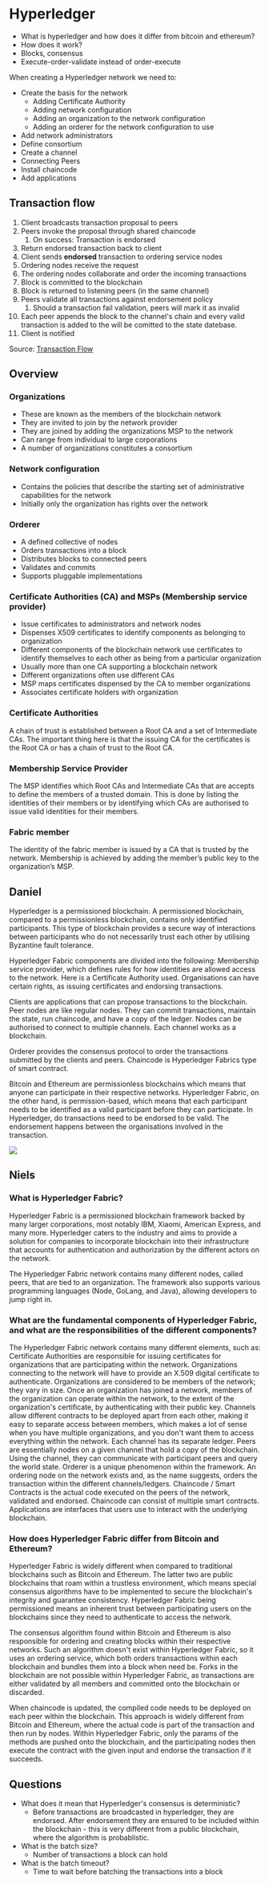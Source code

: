 # Hyperledger

- What is hyperledger and how does it differ from bitcoin and ethereum?
- How does it work?
- Blocks, consensus
- Execute-order-validate instead of order-execute

When creating a Hyperledger network we need to:
- Create the basis for the network
  - Adding Certificate Authority
  - Adding network configuration
  - Adding an organization to the network configuration
  - Adding an orderer for the network configuration to use
- Add network administrators
- Define consortium
- Create a channel
- Connecting Peers
- Install chaincode
- Add applications

## Transaction flow

1. Client broadcasts transaction proposal to peers
2. Peers invoke the proposal through shared chaincode
   1. On success: Transaction is endorsed
3. Return endorsed transaction back to client
4. Client sends **endorsed** transaction to ordering service nodes
5. Ordering nodes receive the request
6. The ordering nodes collaborate and order the incoming transactions
7. Block is committed to the blockchain
8. Block is returned to listening peers (in the same channel)
9. Peers validate all transactions against endorsement policy
   1.  Should a transaction fail validation, peers will mark it as invalid
10. Each peer appends the block to the channel's chain and every valid transaction is added to the will be comitted to the state datebase.
11. Client is notified

Source: [Transaction Flow](https://hyperledger-fabric.readthedocs.io/en/release-2.2/txflow.html)

## Overview

### Organizations

- These are known as the members of the blockchain network
- They are invited to join by the network provider
- They are joined by adding the organizations MSP to the network
- Can range from individual to large corporations
- A number of organizations constitutes a consortium

### Network configuration

- Contains the policies that describe the starting set of administrative capabilities for the network
- Initially only the organization has rights over the network

### Orderer

- A defined collective of nodes
- Orders transactions into a block
- Distributes blocks to connected peers
- Validates and commits
- Supports pluggable implementations

### Certificate Authorities (CA) and MSPs (Membership service provider)

- Issue certificates to administrators and network nodes
- Dispenses X509 certificates to identify components as belonging to organization
- Different components of the blockchain network use certificates to identify themselves to each other as being from a particular organization
- Usually more than one CA supporting a blockchain network
- Different organizations often use different CAs
- MSP maps certificates dispensed by the CA to member organizations
- Associates certificate holders with organization

### Certificate Authorities

A chain of trust is established between a Root CA and a set of Intermediate CAs. The important thing here is that the issuing CA for the certificates is the Root CA or has a chain of trust to the Root CA.

### Membership Service Provider

The MSP identifies which Root CAs and Intermediate CAs that are accepts to define the members of a trusted domain. This is done by listing the identities of their members or by identifying which CAs are authorised to issue valid identities for their members.

### Fabric member

The identity of the fabric member is issued by a CA that is trusted by the network. Membership is achieved by adding the member’s public key to the organization’s MSP.

## Daniel

Hyperledger is a permissioned blockchain. A permissioned blockchain, compared to a permissionless blockchain, contains only identified participants. This type of blockchain provides a secure way of interactions between participants who do not necessarily trust each other by utilising Byzantine fault tolerance. 

Hyperledger Fabric components are divided into the following:
Membership service provider, which defines rules for how identities are allowed access to the network. Here is a Certificate Authority used.
Organisations can have certain rights, as issuing certificates and endorsing transactions.

Clients are applications that can propose transactions to the blockchain. 
Peer nodes are like regular nodes. They can commit transactions, maintain the state, run chaincode, and have a copy of the ledger.
Nodes can be authorised to connect to multiple channels. Each channel works as a blockchain.

Orderer provides the consensus protocol to order the transactions submitted by the clients and peers.
Chaincode is Hyperledger Fabrics type of smart contract.

Bitcoin and Ethereum are permissionless blockchains which means that anyone can participate in their respective networks. Hyperledger Fabric, on the other hand, is permission-based, which means that each participant needs to be identified as a valid participant before they can participate. In Hyperledger, do transactions need to be endorsed to be valid. The endorsement happens between the organisations involved in the transaction.

![](assets/2022-01-16-00-33-21.png)

## Niels

### What is Hyperledger Fabric?

Hyperledger Fabric is a permissioned blockchain framework backed by many larger corporations, most notably  IBM, Xiaomi, American Express, and many more. Hyperledger caters to the industry and aims to provide a solution for companies to incorporate blockchain into their infrastructure that accounts for authentication and authorization by the different actors on the network.

The Hyperledger Fabric network contains many different nodes, called peers, that are tied to an organization. The framework also supports various programming languages (Node, GoLang, and Java), allowing developers to jump right in.

### What are the fundamental components of Hyperledger Fabric, and what are the responsibilities of the different components?

The Hyperledger Fabric network contains many different elements, such as:
Certificate Authorities are responsible for issuing certificates for organizations that are participating within the network. Organizations connecting to the network will have to provide an X.509 digital certificate to authenticate. 
Organizations are considered to be members of the network; they vary in size. Once an organization has joined a network, members of the organization can operate within the network, to the extent of the organization's certificate, by authenticating with their public key.
Channels allow different contracts to be deployed apart from each other, making it easy to separate access between members, which makes a lot of sense when you have multiple organizations, and you don't want them to access everything within the network. Each channel has its separate ledger.
Peers are essentially nodes on a given channel that hold a copy of the blockchain. Using the channel, they can communicate with participant peers and query the world state.
Orderer is a unique phenomenon within the framework. An ordering node on the network exists and, as the name suggests, orders the transaction within the different channels/ledgers.
Chaincode / Smart Contracts is the actual code executed on the peers of the network, validated and endorsed. Chaincode can consist of multiple smart contracts.
Applications are interfaces that users use to interact with the underlying blockchain.

### How does Hyperledger Fabric differ from Bitcoin and Ethereum?

Hyperledger Fabric is widely different when compared to traditional blockchains such as Bitcoin and Ethereum. The latter two are public blockchains that roam within a trustless environment, which means special consensus algorithms have to be implemented to secure the blockchain's integrity and guarantee consistency. Hyperledger Fabric being permissioned means an inherent trust between participating users on the blockchains since they need to authenticate to access the network.

The consensus algorithm found within Bitcoin and Ethereum is also responsible for ordering and creating blocks within their respective networks. 
Such an algorithm doesn't exist within Hyperledger Fabric, so it uses an ordering service, which both orders transactions within each blockchain and bundles them into a block when need be. 
Forks in the blockchain are not possible within Hyperledger Fabric, as transactions are either validated by all members and committed onto the blockchain or discarded. 

When chaincode is updated, the compiled code needs to be deployed on each peer within the blockchain. This approach is widely different from Bitcoin and Ethereum, where the actual code is part of the transaction and then run by nodes. Within Hyperledger Fabric, only the params of the methods are pushed onto the blockchain, and the participating nodes then execute the contract with the given input and endorse the transaction if it succeeds. 

## Questions

- What does it mean that Hyperledger's consensus is deterministic?
  - Before transactions are broadcasted in hyperledger, they are endorsed. After endorsement they are ensured to be included within the blockchain - this is very different from a public blockchain, where the algorithm is probablistic.
- What is the batch size?
  - Number of transactions a block can hold
- What is the batch timeout?
  - Time to wait before batching the transactions into a block